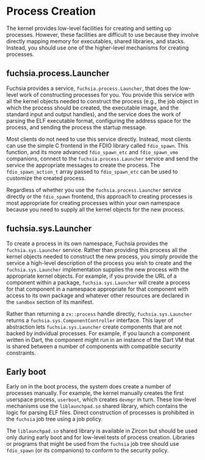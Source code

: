 # Process Creation

The kernel provides low-level facilities for creating and setting up processes.
However, these facilities are difficult to use because they involve directly
mapping memory for executables, shared libraries, and stacks. Instead, you should
use one of the higher-level mechanisms for creating processes.

## fuchsia.process.Launcher

Fuchsia provides a service, `fuchsia.process.Launcher`, that does the low-level
work of constructing processes for you. You provide this service with all the
kernel objects needed to construct the process (e.g., the job object in which
the process should be created, the executable image, and the standard input and
output handles), and the service does the work of parsing the ELF executable
format, configuring the address space for the process, and sending the process
the startup message.

Most clients do not need to use this service directly. Instead, most clients can
use the simple C frontend in the FDIO library called `fdio_spawn`. This
function, and its more advanced `fdio_spawn_etc` and `fdio_spawn_vmo`
companions, connect to the `fuchsia.process.Launcher` service and send the
service the appropriate messages to create the process.  The
`fdio_spawn_action_t` array passed to `fdio_spawn_etc` can be used to customize
the created process.

Regardless of whether you use the `fuchsia.process.Launcher` service directly
or the `fdio_spawn` frontend, this approach to creating processes is most
appropriate for creating processes within your own namespace because you need
to supply all the kernel objects for the new process.

## fuchsia.sys.Launcher

To create a process in its own namespace, Fuchsia provides the
`fuchsia.sys.Launcher` service. Rather than providing this process all the
kernel objects needed to construct the new process, you simply provide the
service a high-level description of the process you wish to create and the
`fuchsia.sys.Launcher` implementation supplies the new process with the
appropriate kernel objects. For example, if you provide the URL of a component
within a package, `fuchsia.sys.Launcher` will create a process for that
component in a namespace appropriate for that component with access to its own
package and whatever other resources are declared in the `sandbox` section of
its manifest.

Rather than returning a `zx::process` handle directly, `fuchsia.sys.Launcher`
returns a `fuchsia.sys.ComponentController` interface. This layer of
abstraction lets `fuchsia.sys.Launcher` create components that are not backed
by individual processes. For example, if you launch a component written in
Dart, the component might run in an instance of the Dart VM that is shared
between a number of components with compatible security constraints.

## Early boot

Early on in the boot process, the system does create a number of processes
manually. For example, the kernel manually creates the first userspace process,
`userboot`, which creates `devmgr` in turn. These low-level mechanisms use the
`liblaunchpad.so` shared library, which contains the logic for parsing ELF
files. Direct construction of processes is prohibited in the `fuchsia` job tree
using a job policy.

The `liblaunchpad.so` shared library is available in Zircon but should be used
only during early boot and for low-level tests of process creation. Libraries
or programs that might be used from the `fuchsia` job tree should use
`fdio_spawn` (or its companions) to conform to the security policy.
